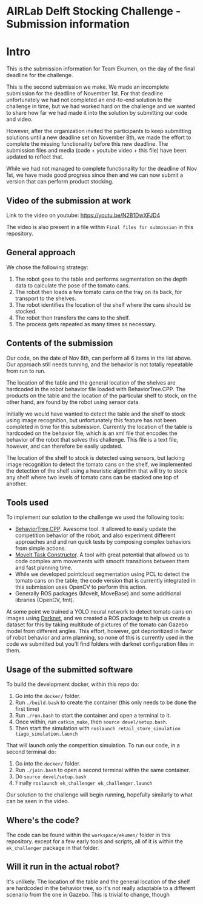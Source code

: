 # AIRLab Delft Stocking Challenge - Submission information

# Intro

This is the submission information for Team Ekumen, on the day of the final deadline for the challenge.

This is the second submission we make. We made an incomplete submission for the deadline of November 1st. For that deadline unfortunately we had not completed an end-to-end solution to the challenge in time, but we had worked hard on the challenge and we wanted to share how far we had made it into the solution by submitting our code and video.

However, after the organization invited the participants to keep submitting solutions until a new deadline set on November 8th, we made the effort to complete the missing functionality before this new deadline. The submission files and media (code + youtube video + this file) have been updated to reflect that.

While we had not managed to complete functionality for the deadline of Nov 1st, we have made good progress since then and we can now submit a version that can perform product stocking.

## Video of the submission at work

Link to the video on youtube: https://youtu.be/N2B1DwXFJD4

The video is also present in a file within `Final files for submission` in this repository.

## General approach

We chose the following strategy:

1. The robot goes to the table and performs segmentation on the depth data to calculate the pose of the tomato cans.
3. The robot then loads a few tomato cans on the tray on its back, for transport to the shelves.
4. The robot identifies the location of the shelf where the cans should be stocked.
5. The robot then transfers the cans to the shelf.
6. The process gets repeated as many times as necessary.

## Contents of the submission

Our code, on the date of Nov 8th, can perform all 6 items in the list above. Our approach still needs tunning, and the behavior is not totally repeatable from run to run.

The location of the table and the general location of the shelves are hardcoded in the robot behavior file loaded with BehaviorTree.CPP. The products on the table and the location of the particular shelf to stock, on the other hand, are found by the robot using sensor data.

Initially we would have wanted to detect the table and the shelf to stock using image recognition, but unfortunately this feature has not been completed in time for this submission. Currently the location of the table is hardcoded on the behavior file, which is an xml file that encodes the behavior of the robot that solves this challenge. This file is a text file, however, and can therefore be easily updated.

The location of the shelf to stock is detected using sensors, but lacking image recognition to detect the tomato cans on the shelf, we implemented the detection of the shelf using a heuristic algorithm that will try to stock any shelf where two levels of tomato cans can be stacked one top of another.

## Tools used

To implement our solution to the challenge we used the following tools:

- [BehaviorTree.CPP](https://github.com/BehaviorTree/BehaviorTree.CPP). Awesome tool. It allowed to easily update the competition behavior of the robot, and also experiment different approaches and and run quick tests by composing complex behaviors from simple actions.
- [MoveIt Task Constructor](https://github.com/ros-planning/moveit_task_constructor). A tool with great potential that allowed us to code complex arm movements with smooth transitions between them and fast planning time.
- While we developed pointcloud segmentation using PCL to detect the tomato cans on the table, the code version that is currently integrated in this submission uses OpenCV to perform this action.
- Generally ROS packages (MoveIt, MoveBase) and some additional libraries (OpenCV, fmt).

At some point we trained a YOLO neural network to detect tomato cans on images using [Darknet](https://github.com/AlexeyAB/darknet), and we created a ROS package to help us create a dataset for this by taking multitude of pictures of the tomato can Gazebo model from different angles. This effort, however, got deprioritized in favor of robot behavior and arm planning, so none of this is currently used in the code we submitted but you'll find folders with darknet configuration files in them.

## Usage of the submitted software

To build the development docker, within this repo do:

1. Go into the `docker/` folder.
2. Run `./build.bash` to create the container (this only needs to be done the first time)
3. Run `./run.bash` to start the container and open a terminal to it.
4. Once within, run `catkin_make`, then `source devel/setup.bash`.
5. Then start the simulation with `roslaunch retail_store_simulation tiago_simulation.launch`

That will launch only the competition simulation. To run our code, in a second terminal do:

1. Go into the `docker/` folder.
2. Run `./join.bash` to open a second terminal within the same container.
3. Do `source devel/setup.bash`
4. Finally  `roslaunch ek_challenger ek_challenger.launch`

Our solution to the challenge will begin running, hopefully similarly to what can be seen in the video.

## Where's the code?

The code can be found within the `workspace/ekumen/` folder in this repository. except for a few early tools and scripts, all of it is within the `ek_challenger` package in that folder.

## Will it run in the actual robot?

It's unlikely. The location of the table and the general location of the shelf are hardcoded in the behavior tree, so it's not really adaptable to a different scenario from the one in Gazebo. This is trivial to change, though






